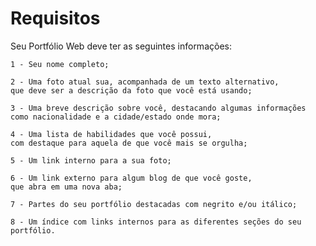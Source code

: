 # Requisitos

Seu Portfólio Web deve ter as seguintes informações:

	1 - Seu nome completo;

	2 - Uma foto atual sua, acompanhada de um texto alternativo, 
	que deve ser a descrição da foto que você está usando;

	3 - Uma breve descrição sobre você, destacando algumas informações como nacionalidade e a cidade/estado onde mora;

	4 - Uma lista de habilidades que você possui, 
	com destaque para aquela de que você mais se orgulha;

	5 - Um link interno para a sua foto;

	6 - Um link externo para algum blog de que você goste, 
	que abra em uma nova aba;

	7 - Partes do seu portfólio destacadas com negrito e/ou itálico;

	8 - Um índice com links internos para as diferentes seções do seu portfólio.
